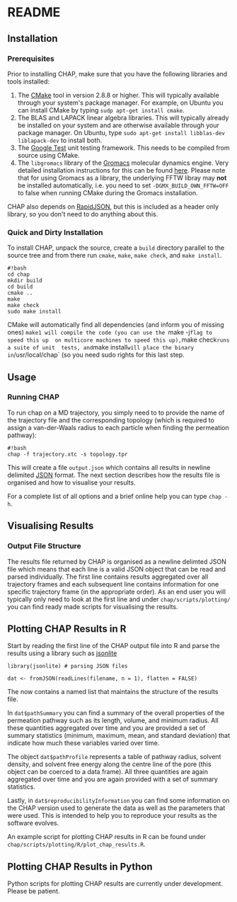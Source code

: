 # README #

## Installation ##

### Prerequisites ###

Prior to installing CHAP, make sure that you have the following libraries and tools installed:

1. The [CMake](https://cmake.org/) tool in version 2.8.8 or higher. This will 
typically available through your system's package manager. For example, on 
Ubuntu you can install CMake by typing `sudp apt-get install cmake`.
2. The BLAS and LAPACK linear algebra libraries. This will typically already be
installed on your system and are otherwise available through your package 
manager. On Ubuntu, type `sudo apt-get install libblas-dev liblapack-dev` to
install both.
3. The [Google Test](https://github.com/google/googletest) unit testing 
framework. This needs to be compiled from source using CMake.
4. The `libgromacs` library of the [Gromacs](http://www.gromacs.org/) molecular 
dynamics engine. Very detailed installation instructions for this can be found
[here](http://manual.gromacs.org/documentation/2016.3/install-guide/index.html).
Please note that for using Gromacs as a library, the underlying FFTW libray 
may **not** be installed automatically, i.e. you need to set
`-DGMX_BUILD_OWN_FFTW=OFF` to false when running CMake during the Gromacs 
installation.

CHAP also depends on [RapidJSON](http://rapidjson.org/), but this is included
as a header only library, so you don't need to do anything about this.


### Quick and Dirty Installation ###

To install CHAP, unpack the source, create a `build` directory parallel to the
source tree and from there run `cmake`, `make`, `make check`, and 
`make install`.

~~~
#!bash
cd chap
mkdir build
cd build
cmake ..
make
make check
sudo make install
~~~

CMake will automatically find all dependencies (and inform you of missing ones)
`make1 will compile the code (you can use the `make -j` flag to speed this up 
on multicore machines to speed this up), `make check` runs a suite of unit 
tests, and `make install` will place the binary in `/usr/local/chap` (so you
need sudo rights for this last step.


## Usage ##

### Running CHAP ###

To run chap on a MD trajectory, you simply need to to provide the name of the
trajectory file and the corresponding topology (which is required to assign
a van-der-Waals radius to each particle when finding the permeation pathway):

```
#!bash
chap -f trajectory.xtc -s topology.tpr
```

This will create a file `output.json` which contains all results in newline
delimited [JSON](http://www.json.org/) format. The next section describes how
the results file is organised and how to visualise your results.

For a complete list of all options and a brief online help you can type 
`chap -h`.


## Visualising Results ##

### Output File Structure ###

The results file returned by CHAP is organised as a newline delimted JSON file
which means that each line is a valid JSON object that can be read and parsed
individually. The first line contains results aggregated over all trajectory
frames and each subsequent line contains information for one specific 
trajectory frame (in the appropriate order). As an end user you will typically 
only need to look at the first line and under `chap/scripts/plotting/` you can 
find ready made scripts for visualising the results.

## Plotting CHAP Results in R ##

Start by reading the first line of the CHAP output file into R and parse the 
results using a library such as 
[jsonlite](https://cran.r-project.org/web/packages/jsonlite/index.html)

~~~
library(jsonlite) # parsing JSON files

dat <- fromJSON(readLines(filename, n = 1), flatten = FALSE)
~~~

The now contains a named list that maintains the structure of the results file.

In `dat$pathSummary` you can find a summary of the overall properties of the
permeation pathway such as its length, volume, and minimum radius. All these
quantities aggregated over time and you are provided a set of summary 
statistics (minimum, maximum, mean, and standard deviation) that indicate how 
much these variables varied over time.

The object `dat$pathProfile` represents a table of pathway radius, solvent
density, and solvent free energy along the centre line of the pore (this object
can be coerced to a data frame). All three quantities are again aggregated 
over time and you are again provided with a set of summary statistics.

Lastly, in `dat$reproducibilityInformation` you can find some information on 
the CHAP version used to generate the data as well as the parameters that were
used. This is intended to help you to reproduce your results as the software
evolves.

An example script for plotting CHAP results in R can be found under 
`chap/scripts/plotting/R/plot_chap_results.R`. 


## Plotting CHAP Results in Python ##

Python scripts for plotting CHAP results are currently under development. 
Please be patient.

